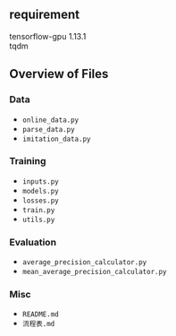 ## requirement
tensorflow-gpu    1.13.1  
tqdm
  
## Overview of Files

### Data
* `online_data.py`
* `parse_data.py`
* `imitation_data.py`

### Training
* `inputs.py`
* `models.py`
* `losses.py`
* `train.py`
* `utils.py`

### Evaluation
* `average_precision_calculator.py`
* `mean_average_precision_calculator.py`

### Misc
* `README.md`
* `流程表.md`